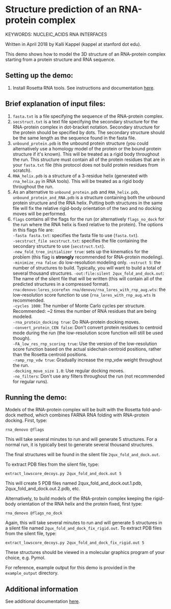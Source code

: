 Structure prediction of an RNA-protein complex
=====================================================================================

KEYWORDS: NUCLEIC_ACIDS RNA INTERFACES

Written in April 2018 by Kalli Kappel (kappel at stanford dot edu).  

This demo shows how to model the 3D structure of an RNA-protein complex starting from a protein structure and RNA sequence.


## Setting up the demo: 

1. Install Rosetta RNA tools. See instructions and documentation [here](https://www.rosettacommons.org/docs/latest/application_documentation/rna/RNA-tools).

## Brief explanation of input files: 

1. `fasta.txt` is a file specifying the sequence of the RNA-protein complex.
2. `secstruct.txt` is a text file specifying the secondary structure for the RNA-protein complex in dot-bracket notation. Secondary structure for the protein should be specified by dots. The secondary structure should be the same length as the sequence found in the fasta file. 
3. `unbound_protein.pdb` is the unbound protein structure (you could alternatively use a homology model of the protein or the bound protein structure if it's known). This will be treated as a rigid body throughout the run. This structure must contain all of the protein residues that are in your `fasta.txt` file (this protocol does not build protein residues from scratch).
4. `RNA_helix.pdb` is a structure of a 3-residue helix (generated with `rna_helix.py` in RNA tools). This will be treated as a rigid body throughout the run.
5. As an alternative to `unbound_protein.pdb` and `RNA_helix.pdb`, `unbound_protein_and_RNA.pdb` is a structure containing both the unbound protein structure and the RNA helix. Putting both structures in the same file will fix the relative rigid-body orientation of the two and no docking moves will be performed.
6. `flags` contains all the flags for the run (or alternatively `flags_no_dock` for the run where the RNA helix is fixed relative to the protein). The options in this flags file are:  
`-fasta fasta.txt`: specifies the fasta file to use (`fasta.txt`).  
`-secstruct_file secstruct.txt`: specifies the file containing the secondary structure to use (`secstruct.txt`).  
`-new_fold_tree_initializer true`: sets up the kinematics for the problem (this flag is **strongly** recommended for RNA-protein modeling).  
`-minimize_rna false`: do low-resolution modeling only.
`-nstruct 5`: the number of structures to build. Typically, you will want to build a total of several thousand structures.
`-out:file:silent 2qux_fold_and_dock.out`: The name of the silent file that will be written (this will contain all of the predicted structures in a compressed format).
`rna:denovo:lores_scorefxn rna/denovo/rna_lores_with_rnp_aug.wts`: the low-resolution score function to use (`rna_lores_with_rnp_aug.wts` is recommended.  
`-cycles 1000`: The number of Monte Carlo cycles per structure. Recommended: ~2 times the number of RNA residues that are being modeled.  
`-rna_protein_docking true`: Do RNA-protein docking moves.  
`-convert_protein_CEN false`: Don't convert protein residues to centroid mode during the run (the low-resolution score function will still be used though).  
`-FA_low_res_rnp_scoring true`: Use the version of the low-resolution score function based on the actual sidechain centroid positions, rather than the Rosetta centroid positions.  
`-ramp_rnp_vdw true`: Gradually increase the rnp_vdw weight throughout the run.  
`-docking_move_size 1.0`: Use regular docking moves.  
`-no_filters`: Don't use any filters throughout the run (not recommended for regular runs).  


## Running the demo:

Models of the RNA-protein complex will be built with the Rosetta fold-and-dock method, which combines FARNA RNA folding with RNA-protein docking. First, type:

```
rna_denovo @flags
```

This will take several minutes to run and will generate 5 structures. For a normal run, it is typically best to generate several thousand structures.  

The final structures will be found in the silent file `2qux_fold_and_dock.out`.

To extract PDB files from the silent file, type:

```
extract_lowscore_decoys.py 2qux_fold_and_dock.out 5
```

This will create 5 PDB files named 2qux_fold_and_dock.out.1.pdb, 2qux_fold_and_dock.out.2.pdb, etc.

Alternatively, to build models of the RNA-protein complex keeping the rigid-body orientation of the RNA helix and the protein fixed, first type:

```
rna_denovo @flags_no_dock
```

Again, this will take several minutes to run and will generate 5 structures in a silent file named `2qux_fold_and_dock_fix_rigid.out`. To extract PDB files from the silent file, type:

```
extract_lowscore_decoys.py 2qux_fold_and_dock_fix_rigid.out 5
```

These structures should be viewed in a molecular graphics program of your choice, e.g. Pymol.

For reference, example output for this demo is provided in the `example_output` directory. 

## Additional information

See additional documentation [here](https://www.rosettacommons.org/docs/latest/application_documentation/rna/rnp-modeling).
